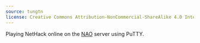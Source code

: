 ```yaml
---
source: tungtn
license: Creative Commons Attribution-NonCommercial-ShareAlike 4.0 International License
---
```

Playing NetHack online on the [NAO](http://alt.org/nethack/ "nethack.alt.org") server using PuTTY.
